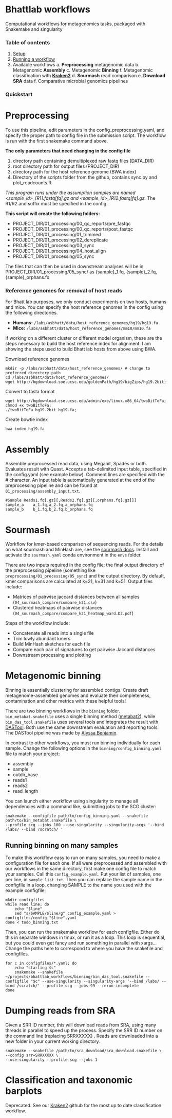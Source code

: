 # Bhattlab workflows
Computational workflows for metagenomics tasks, packaged with Snakemake and singularity

### Table of contents

 1. [Setup](manual/setup.md)
 2. [Running a workflow](manual/running.md)
 3. Available workflows
	 a. **Preprocessing** metagenomic data
	 b. Metagenomic **Assembly**
	 c. Metagenomic **Binning**
	 f.  Metagenomic classification with **[Kraken2](https://github.com/bhattlab/kraken2_classification)**
	 d. **Sourmash** read comparison
	 e. **Download SRA** data
	 f. Comparative microbial genomics pipelines
	  

### Quickstart




# Preprocessing

To use this pipeline, edit parameters in the config_preprocessing.yaml, and specify the proper path to config file in the submission script.  The workflow is run with the first snakemake command above.

**The only parameters that need changing in the config file**
1. directory path containing demultiplexed raw fastq files (DATA_DIR)
2. root directory path for output files (PROJECT_DIR)
3. directory path for the host reference genome (BWA index)
4. Directory of the scripts folder from the github, contains sync.py and plot_readcounts.R

*This program runs under the assumption samples are named <sample_id>\_[R]1.fastq[fq].gz and <sample_id>\_[R]2.fastq[fq].gz.* The R1/R2 and suffix must be specified in the config.

**This script will create the following folders:**
- PROJECT_DIR/01_processing/00_qc_reports/pre_fastqc
- PROJECT_DIR/01_processing/00_qc_reports/post_fastqc
- PROJECT_DIR/01_processing/01_trimmed
- PROJECT_DIR/01_processing/02_dereplicate
- PROJECT_DIR/01_processing/03_sync
- PROJECT_DIR/01_processing/04_host_align
- PROJECT_DIR/01_processing/05_sync


The files that can then be used in downstream analyses will be in PROJECT_DIR/01_processing/05_sync/ as {sample}\_1.fq, {sample}\_2.fq, {sample}\_orphans.fq

### Reference genomes for removal of host reads
For Bhatt lab purposes, we only conduct experiments on two hosts, humans and mice. You can specify the host reference genomes in the config using the following directories.
- **Humans:**
``` /labs/asbhatt/data/host_reference_genomes/hg19/hg19.fa ```
- **Mice:**
``` /labs/asbhatt/data/host_reference_genomes/mm10/mm10.fa ```

If working on a different cluster or different model organism, these are the steps necessary to build the host reference index for alignment. I am showing the steps used to build Bhatt lab hosts from above using BWA.

Download reference genomes
```
mkdir -p /labs/asbhatt/data/host_reference_genomes/ # change to preferred directory path
cd /labs/asbhatt/data/host_reference_genomes/
wget http://hgdownload.soe.ucsc.edu/goldenPath/hg19/bigZips/hg19.2bit;
```
Convert to fasta format
```
wget http://hgdownload.cse.ucsc.edu/admin/exe/linux.x86_64/twoBitToFa;
chmod +x twoBitToFa;
./twoBitToFa hg19.2bit hg19.fa;
```
Create bowtie index
```
bwa index hg19.fa
```

# Assembly

Assemble preprocessed read data, using Megahit, Spades or both. Evaluates result with Quast. Accepts a tab-delimited input table, specified in the config.yaml (see example below). Comment lines are specified with the # character. An input table is automatically generated at the end of the preprocessing pipeline and can be found at `01_processing/assembly_input.txt`.

```
#Sample Reads1.fq[.gz][,Reads2.fq[.gz][,orphans.fq[.gz]]]
sample_a    a_1.fq,a_2.fq,a_orphans.fq
sample_b    b_1.fq,b_2.fq,b_orphans.fq
```

# Sourmash
Workflow for kmer-based comparison of sequencing reads. For the details on what sourmash and MinHash are, see the [sourmash docs](https://sourmash.readthedocs.io/en/latest/). Install and activate the `sourmash.yaml` conda environment in the `envs` folder.

There are two inputs required in the config file: the final output directory of the preprocessing pipeline (something like `preprocessing/01_processing/05_sync`) and the output directory. By default, kmer comparisons are calculated at k=21, k=31 and k=51. Output files include:
- Matrices of pairwise jaccard distances between all samples (`04_sourmash_compare/compare_k21.csv`)
- Clustered heatmaps of pairwise distances (`04_sourmash_compare/compare_k21_heatmap_ward.D2.pdf`)

Steps of the workflow include:
- Concatenate all reads into a single file
- Trim lowly abundant kmers
- Build MinHash sketches for each file
- Compare each pair of signatures to get pairwise Jaccard distances
- Downstream processing and plotting

# Metagenomic binning
Binning is essentially clustering for assembled contigs. Create draft metagenome-assembled genomes and evaluate their completeness, contamination and other metrics with these helpful tools!

There are two binning workflows in the `binning` folder. `bin_metabat.snakefile` uses a single binning method ([metabat2](https://peerj.com/articles/1165/)), while `bin_das_tool.snakefile` uses several tools and integrates the result with [DASTool](https://www.nature.com/articles/s41564-018-0171-1). Both use the same downstream evaluation and reporting tools. The DASTool pipeline was made by [Alyssa Benjamin](https://github.com/ambenj).

In contrast to other workflows, you must run binning individually for each sample. Change the following options in the `binning/config_binning.yaml` file to match your project:
- assembly
- sample
- outdir_base
- reads1
- reads2
- read_length

You can launch either workflow using singularity to manage all dependencies with a command like, submitting jobs to the SCG cluster:
```
snakemake --configfile path/to/config_binning.yaml --snakefile path/to/bin_metabat.snakefile \
--profile scg --jobs 100 --use-singularity --singularity-args '--bind /labs/ --bind /scratch/ '
```

## Running binning on many samples
To make this workflow easy to run on many samples, you need to make a configuration file for each one. If all were preprocessed and assembled with our workflows in the same directory, first make one config file to match your samples. Call this `config_example.yaml`. Put your list of samples, one per line, in `sample_list.txt`. Then you can replace the sample name in the configfile in a loop, changing SAMPLE to the name you used with the example configfile:
```
mkdir configfiles
while read line; do
    echo "$line"
    sed "s/SAMPLE/$line/g" config_example.yaml > configfiles/config_"$line".yaml
done < todo_binning.txt 
```

Then, you can run the snakemake workflow for each configfile. Either do this in separate windows in tmux, or run it as a loop. This loop is sequential, but you could even get fancy and run something in parallel with xargs... Change the paths here to correspond to where you have the snakefile and configfiles. 
```
for c in configfiles/*.yaml; do
    echo "starting $c"
    snakemake --snakefile ~/projects/bhattlab_workflows/binning/bin_das_tool.snakefile --configfile "$c" --use-singularity --singularity-args '--bind /labs/ --bind /scratch/' --profile scg --jobs 99 --rerun-incomplete
done
```

# Dumping reads from SRA 
Given a SRR ID number, this will download reads from SRA, using many threads in parallel to speed up the process. Specify the SRR ID number on the command line (replacing SRRXXXXX) . Reads are downloaded into a new folder in your current working directory. 
```
snakemake --snakefile /path/to/sra_download/sra_download.snakefile \
--config srr=SRRXXXXX \
--use-singularity --profile scg --jobs 1
```

# Classification and taxonomic barplots
Deprecated. See our [Kraken2](https://github.com/bhattlab/kraken2_classification) github for the most up to date classification workflow.
<!--stackedit_data:
eyJoaXN0b3J5IjpbNDU0Nzg1ODAwXX0=
-->